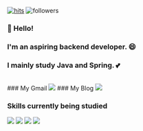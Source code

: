 [![hits](https://hits.seeyoufarm.com/api/count/incr/badge.svg?url=https%3A%2F%2Fgithub.com%2Fohbyul&count_bg=%237A7A7A&title_bg=%23FFADCC&icon=reverbnation.svg&icon_color=%23FF0000&title=hits&edge_flat=false)](https://hits.seeyoufarm.com) ![followers](https://img.shields.io/github/followers/ohbyul?style=social)

### 👋 Hello! 
### I'm an aspiring backend developer. :smile:
### I mainly study Java and Spring. :two_hearts:

<br>
### My Gmail <a href="mailto:ksoyoung09@gmail.com"><img src="https://img.shields.io/badge/Gmail-EA4335?style=flat-the-badge&logo=Gmail&logoColor=white"/></a>
### My Blog <a href="https://ksyy.tistory.com/"><img src="https://img.shields.io/badge/Blog-31B8BB?style=flat-the-badge&logo=blogger&logoColor=white"/></a>

### Skills currently being studied 
<img src="https://img.shields.io/badge/JAVA-007396?style=flat-the-badge&logo=JAVA&logoColor=white"> <img src="https://img.shields.io/badge/HTML5-E34F26?style=flat-the-badge&logo=HTML5&logoColor=white"> <img src="https://img.shields.io/badge/JSP-007396?style=flat-the-badge&logo=java&logoColor=white"> <img src="https://img.shields.io/badge/SPRING-6DB33F?style=flat-the-badge&logo=SPRING&logoColor=white">

<!--
**soyoungkimm/soyoungkimm** is a ✨ _special_ ✨ repository because its `README.md` (this file) appears on your GitHub profile.

Here are some ideas to get you started:

- 🔭 I’m currently working on ...
- 🌱 I’m currently learning ...
- 👯 I’m looking to collaborate on ...
- 🤔 I’m looking for help with ...
- 💬 Ask me about ...
- 📫 How to reach me: ...
- 😄 Pronouns: ...
- ⚡ Fun fact: ...
-->
